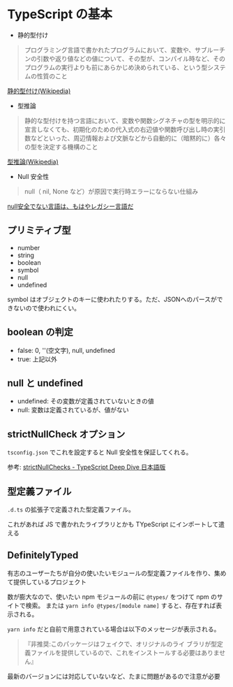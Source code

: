 # TypeScript の基本
- 静的型付け  
> プログラミング言語で書かれたプログラムにおいて、変数や、サブルーチンの引数や返り値などの値について、その型が、コンパイル時など、そのプログラムの実行よりも前にあらかじめ決められている、という型システムの性質のこと

[静的型付け(Wikipedia)](https://ja.wikipedia.org/wiki/%E9%9D%99%E7%9A%84%E5%9E%8B%E4%BB%98%E3%81%91)

- 型推論  
> 静的な型付けを持つ言語において、変数や関数シグネチャの型を明示的に宣言しなくても、初期化のための代入式の右辺値や関数呼び出し時の実引数などといった、周辺情報および文脈などから自動的に（暗黙的に）各々の型を決定する機構のこと

[型推論(Wikipedia)](https://ja.wikipedia.org/wiki/%E5%9E%8B%E6%8E%A8%E8%AB%96)

- Null 安全性
> null（ nil, None など）が原因で実行時エラーにならない仕組み

[null安全でない言語は、もはやレガシー言語だ](https://qiita.com/koher/items/e4835bd429b88809ab33)

## プリミティブ型
- number
- string
- boolean
- symbol
- null
- undefined

symbol はオブジェクトのキーに使われたりする。ただ、JSONへのパースができないので使われにくい。

## boolean の判定
- false: 0, ''(空文字), null, undefined
- true: 上記以外

## null と undefined
- undefined: その変数が定義されていないときの値
- null: 変数は定義されているが、値がない

## strictNullCheck オプション
`tsconfig.json` でこれを設定すると Null 安全性を保証してくれる。

参考: [strictNullChecks - TypeScript Deep Dive 日本語版](https://typescript-jp.gitbook.io/deep-dive/intro/strictnullchecks)

## 型定義ファイル
`.d.ts` の拡張子で定義された型定義ファイル。

これがあれば JS で書かれたライブラリとかも TYpeScript にインポートして遣える

## DefinitelyTyped
有志のユーザーたちが自分の使いたいモジュールの型定義ファイルを作り、集めて提供しているプロジェクト

数が膨大なので、使いたい npm モジュールの前に `@types/` をつけて npm のサイトで検索。
または `yarn info @types/[module name]` すると、存在すれば表示される。

`yarn info` だと自前で用意されている場合は以下のメッセージが表示される。
> 『非推奨:このパッケージはフェイクで、オリジナルのライ ブラリが型定義ファイルを提供しているので、これをインストールする必要はありません』

最新のバージョンには対応していないなど、たまに問題があるので注意が必要

